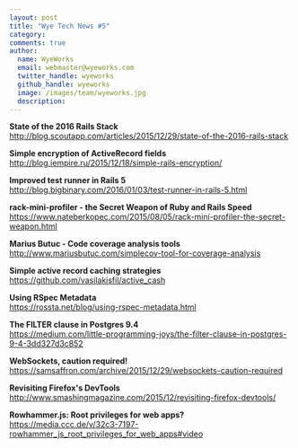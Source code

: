 ```yaml
---
layout: post
title: "Wye Tech News #5"
category:
comments: true
author:
  name: WyeWorks
  email: webmaster@wyeworks.com
  twitter_handle: wyeworks
  github_handle: wyeworks
  image: /images/team/wyeworks.jpg
  description:
---
```


**State of the 2016 Rails Stack**<br/>
http://blog.scoutapp.com/articles/2015/12/29/state-of-the-2016-rails-stack

**Simple encryption of ActiveRecord fields**<br/>
http://blog.iempire.ru/2015/12/18/simple-rails-encryption/

**Improved test runner in Rails 5**<br/>
http://blog.bigbinary.com/2016/01/03/test-runner-in-rails-5.html

<!-- more -->

**rack-mini-profiler - the Secret Weapon of Ruby and Rails Speed**<br/>
https://www.nateberkopec.com/2015/08/05/rack-mini-profiler-the-secret-weapon.html

**Marius Butuc - Code coverage analysis tools**<br/>
http://www.mariusbutuc.com/simplecov-tool-for-coverage-analysis

**Simple active record caching strategies**<br/>
https://github.com/vasilakisfil/active_cash

**Using RSpec Metadata**<br/>
https://rossta.net/blog/using-rspec-metadata.html

**The FILTER clause in Postgres 9.4**<br/>
https://medium.com/little-programming-joys/the-filter-clause-in-postgres-9-4-3dd327d3c852

**WebSockets, caution required!**<br/>
https://samsaffron.com/archive/2015/12/29/websockets-caution-required

**Revisiting Firefox's DevTools**<br/>
http://www.smashingmagazine.com/2015/12/revisiting-firefox-devtools/

**Rowhammer.js: Root privileges for web apps?**<br/>
https://media.ccc.de/v/32c3-7197-rowhammer_js_root_privileges_for_web_apps#video
